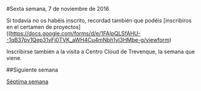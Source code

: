 #Sexta semana, 7 de noviembre de 2016

Si todavía no os habéis inscrito, recordad
también que podéis
[inscribiros en el certamen de proyectos]((https://docs.google.com/forms/d/e/1FAIpQLSfAHU--1qB37pv1Qep31vFj0TVK_aWH4Cu4mNbh1yl3HMbe-g/viewform)

Inscribirse también a la visita a Centro Cloud de Trevenque, la semana
que viene. 



##Siguiente semana

[Séptima semana](7-semana.md)
